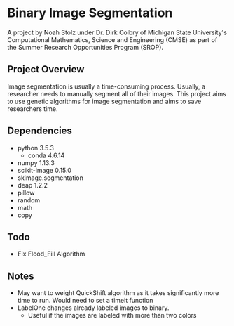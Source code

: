 # Binary Image Segmentation

A project by Noah Stolz under Dr. Dirk Colbry of Michigan State University's Computational Mathematics, Science and Engineering (CMSE) as part of the Summer Research Opportunities Program (SROP). 

## Project Overview
Image segmentation is usually a time-consuming process. Usually, a researcher needs to manually segment all of their images. This project aims to use genetic algorithms for image segmentation and aims to save researchers time.

## Dependencies
* python 3.5.3 
  * conda 4.6.14
* numpy 1.13.3
* scikit-image 0.15.0
* skimage.segmentation
* deap 1.2.2
* pillow
* random 
* math
* copy

## Todo
* Fix Flood_Fill Algorithm

## Notes
* May want to weight QuickShift algorithm as it takes significantly more time to run. Would need to set a timeit function
* LabelOne changes already labeled images to binary.
  * Useful if the images are labeled with more than two colors
  
